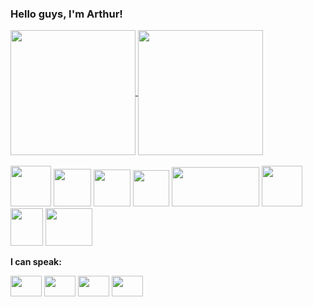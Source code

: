 ### Hello guys, I'm Arthur!
<div>
  
<a href="https://github.com/arthurgmv/github-readme-stats">
  <img height=200 align="center" src="https://github-readme-stats.vercel.app/api?username=arthurgmv" />
</a>
<a href="https://github.com/anuraghazra/convoychat">
  <img height=200 align="center" src="https://github-readme-stats.vercel.app/api/top-langs?username=arthurgmv&hide=html,hack,shell,ren'py&layout=compact&langs_count=8&card_width=320" />
</a>
<br><br>
<div>
        <img src="https://pluspng.com/img-png/react-logo-png-img-react-logo-png-react-js-logo-png-transparent-png-1142x1027.png" width="65px">
    <img src="https://cdn3.iconfinder.com/data/icons/logos-and-brands-adobe/512/21_Angular-1024.png" width="60px">
  <!-- <img src="https://viseux.net/portfolio/img/skills/bootstrap.png" width="65px"> -->
 <!--  <img src="https://creazilla-store.fra1.digitaloceanspaces.com/icons/3257079/file-type-tailwind-icon-md.png" width="67px"> -->
  <img src="https://upload.wikimedia.org/wikipedia/commons/thumb/4/4c/Typescript_logo_2020.svg/1200px-Typescript_logo_2020.svg.png" width="59px">
  <img src="https://logos-download.com/wp-content/uploads/2019/01/JavaScript_Logo.png" width="58px">
  <img src="https://i0.wp.com/www.xamnation.com/wp-content/uploads/2019/12/Java_logo_icon.png?w=3600&ssl=1" width="140px" height="63px">
  <!-- <img src="https://icon-library.com/images/html5-icon-png/html5-icon-png-1.jpg" width="170px"> -->
  <img src="https://upload.wikimedia.org/wikipedia/commons/thumb/1/1f/Python_logo_01.svg/2048px-Python_logo_01.svg.png" width="65px">
  <img src="https://th.bing.com/th/id/OIP.no3xi9CWqFjCAOsO1JusngHaJ0?rs=1&pid=ImgDetMain" width="52px" height="60"px>
  <img src="https://th.bing.com/th/id/R.adbac78231c9a2ff5c21aaa32dd4e1e4?rik=jWTUkOKwKIk7jg&riu=http%3a%2f%2flofrev.net%2fwp-content%2fphotos%2f2017%2f05%2fphp_emblem.png&ehk=gbX0plW%2fbqAeSR4cWmkL44R%2bUWxCpG3CL%2b2V4KHQlpQ%3d&risl=&pid=ImgRaw&r=0" height="60px" width="75px">

  <p> </p>
 </div>
 
<div>
  <b><p> I can speak: </p></b>  
  <img src="https://th.bing.com/th/id/OIP.WJyay7b2ylktU2SXiIPc1gAAAA?rs=1&pid=ImgDetMain" width="50px" height="33px">
  <img src="https://upload.wikimedia.org/wikipedia/commons/0/01/Brazil_flag_300.png" width="50px" height="33px">
  <img src="https://upload.wikimedia.org/wikipedia/en/archive/9/9a/20160610210448!Flag_of_Spain.svg" width="50px" height="33px">
  <img src="https://upload.wikimedia.org/wikipedia/commons/a/af/Flag_of_Japan_bordered.png" width="50px" height="33px">
</div>  
